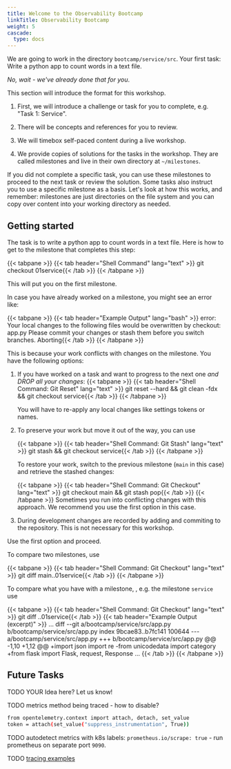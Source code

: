 ```yaml
---
title: Welcome to the Observability Bootcamp
linkTitle: Observability Bootcamp
weight: 5
cascade:
  type: docs
---
```

We are going to work in the directory `bootcamp/service/src`.
Your first task: Write a python app to count words in a text file.

*No, wait - we've already done that for you*.

This section will introduce the format for this workshop.

1. First, we will introduce a challenge or task for you to complete, e.g. "Task 1: Service".

1. There will be concepts and references for you to review.

1. We will timebox self-paced content during a live workshop.

1. We provide copies of solutions for the tasks in the workshop. They are called milestones and live in their own directory at `~/milestones`.

If you did not complete a specific task, you can use these milestones to proceed to the next task or review the solution. Some tasks also instruct you to use a specific milestone as a basis. Let's look at how this works, and remember: milestones are just directories on the file system and you can copy over content into your working directory as needed.

## Getting started

The task is to write a python app to count words in a text file.
Here is how to get to the milestone that completes this step:

{{< tabpane >}}
{{< tab header="Shell Command" lang="text" >}}
git checkout 01service{{< /tab >}}
{{< /tabpane >}}

This will put you on the first milestone.

In case you have already worked on a milestone, you might see an error like:

{{< tabpane >}}
{{< tab header="Example Output" lang="bash" >}}
error: Your local changes to the following files would be overwritten by checkout:
    app.py
Please commit your changes or stash them before you switch branches.
Aborting{{< /tab >}}
{{< /tabpane >}}

This is because your work conflicts with changes on the milestone. You have the following options:

1. If you have worked on a task and want to progress to the next one *and DROP all your changes*:
    {{< tabpane >}}
    {{< tab header="Shell Command: Git Reset" lang="text" >}}
    git reset --hard && git clean -fdx && git checkout service{{< /tab >}}
    {{< /tabpane >}}

    You will have to re-apply any local changes like settings tokens or names.

1. To preserve your work but move it out of the way, you can use

    {{< tabpane >}}
    {{< tab header="Shell Command: Git Stash" lang="text" >}}
    git stash && git checkout service{{< /tab >}}
    {{< /tabpane >}}

    To restore your work, switch to the previous milestone (`main` in this case) and retrieve the stashed changes:

    {{< tabpane >}}
    {{< tab header="Shell Command: Git Checkout" lang="text" >}}
    git checkout main && git stash pop{{< /tab >}}
    {{< /tabpane >}}
    Sometimes you run into conflicting changes with this approach. We recommend you use the first option in this case.

1. During development changes are recorded by adding and commiting to the repository. This is not necessary for this workshop.

Use the first option and proceed.

To compare two milestones, use

{{< tabpane >}}
{{< tab header="Shell Command: Git Checkout" lang="text" >}}
git diff main..01service{{< /tab >}}
{{< /tabpane >}}

To compare what you have with a milestone, , e.g. the milestone `service` use

{{< tabpane >}}
{{< tab header="Shell Command: Git Checkout" lang="text" >}}
git diff ..01service{{< /tab >}}
{{< tab header="Example Output (excerpt)" >}}
...
diff --git a/bootcamp/service/src/app.py b/bootcamp/service/src/app.py
index 9bcae83..b7fc141 100644
--- a/bootcamp/service/src/app.py
+++ b/bootcamp/service/src/app.py
@@ -1,10 +1,12 @@
+import json
 import re
-from unicodedata import category
+from flask import Flask, request, Response
...
{{< /tab >}}
{{< /tabpane >}}

## Future Tasks

TODO YOUR Idea here? Let us know!

TODO metrics method being traced - how to disable?

```bash
from opentelemetry.context import attach, detach, set_value
token = attach(set_value("suppress_instrumentation", True))
```

TODO autodetect metrics with k8s labels: `prometheus.io/scrape: true` - run prometheus on separate port `9090`.

TODO [tracing examples][py-trace-ex]

[py-trace-ex]: https://github.com/open-telemetry/opentelemetry-python/blob/main/docs/examples/
